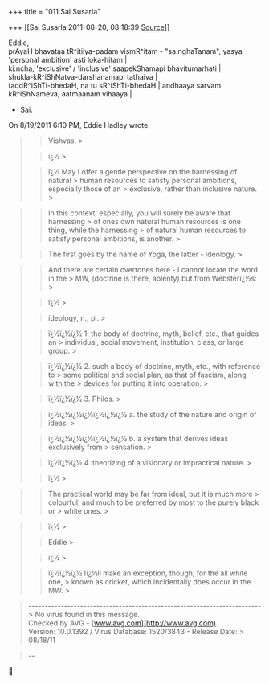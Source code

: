 +++
title = "011 Sai Susarla"

+++
[[Sai Susarla	2011-08-20, 08:18:39 [Source](https://groups.google.com/g/samskrita/c/46xd6pRdPsA)]]



Eddie,  
prAyaH bhavataa tR^itiiya-padam vismR^itam - "sa.nghaTanam", yasya 'personal ambition' asti loka-hitam \|  
ki.ncha, 'exclusive' / 'inclusive' saapekShamapi bhavitumarhati \|  
shukla-kR^iShNatva-darshanamapi tathaiva \|  
taddR^iShTi-bhedaH, na tu sR^iShTi-bhedaH \| andhaaya sarvam kR^iShNameva, aatmaanam vihaaya \|  
- Sai.  
  
On 8/19/2011 6:10 PM, Eddie Hadley wrote:

> 
> > 
> > 
> > Vishvas, >
> 
> > 
> > ï¿½ >
> 
> > 
> > ï¿½ May I offer a gentle perspective on the harnessing of natural > human resources to satisfy personal ambitions, especially those of an > exclusive, rather than inclusive nature. >
> 
> > 
> > 

> 
> > 
> > 
> > In this context, especially, you will surely be aware that harnessing > of ones own natural human resources is one thing, while the harnessing > of natural human resources to satisfy personal ambitions, is another. >
> 
> > 
> > The first goes by the name of Yoga, the latter - Ideology. >
> 
> > 
> > 

> 
> > 
> > 
> > And there are certain overtones here - I cannot locate the word in the > MW, (doctrine is there, aplenty) but from Websterï¿½s: >
> 
> > 
> > ï¿½ >
> 
> > 
> > ideology, n., pl. >
> 
> > 
> > ï¿½ï¿½ï¿½ 1. the body of doctrine, myth, belief, etc., that guides an > individual, social movement, institution, class, or large group. >
> 
> > 
> > ï¿½ï¿½ï¿½ 2. such a body of doctrine, myth, etc., with reference to > some political and social plan, as that of fascism, along with the > devices for putting it into operation. >
> 
> > 
> > ï¿½ï¿½ï¿½ 3. Philos. >
> 
> > 
> > ï¿½ï¿½ï¿½ï¿½ï¿½ï¿½ï¿½ a. the study of the nature and origin of ideas. >
> 
> > 
> > ï¿½ï¿½ï¿½ï¿½ï¿½ï¿½ï¿½ b. a system that derives ideas exclusively from > sensation. >
> 
> > 
> > ï¿½ï¿½ï¿½ 4. theorizing of a visionary or impractical nature. >
> 
> > 
> > ï¿½ >
> 
> > 
> > 

> 
> > 
> > 
> > The practical world may be far from ideal, but it is much more > colourful, and much to be preferred by most to the purely black or > white ones. >
> 
> > 
> > 

> 
> > 
> > 
> > ï¿½ >
> 
> > 
> > Eddie >
> 
> > 
> > ï¿½ >
> 
> > 
> > ï¿½ï¿½ï¿½ Iï¿½ll make an exception, though, for the all white one, > known as cricket, which incidentally does occur in the MW. >
> 
> > 
> > 
> > 
> > 

> ------------------------------------------------------------------------ >
> No virus found in this message.  
> Checked by AVG - [www.avg.com](http://www.avg.com)  
> Version: 10.0.1392 / Virus Database: 1520/3843 - Release Date: > 08/18/11

> --  



